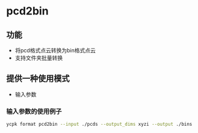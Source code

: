 # pcd2bin

## 功能
- 将pcd格式点云转换为bin格式点云
- 支持文件夹批量转换


## 提供一种使用模式
- 输入参数

### 输入参数的使用例子

```bash
ycpk format pcd2bin --input ./pcds --output_dims xyzi --output ./bins
```
